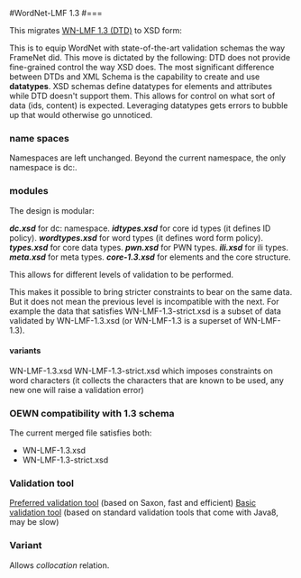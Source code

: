 #WordNet-LMF 1.3
#===

This migrates [WN-LMF 1.3 (DTD)](https://github.com/globalwordnet/schemas/blob/release-1.3/WN-LMF-1.3.dtd) to XSD form:


This is to equip WordNet with state-of-the-art validation schemas the way FrameNet did.
This move is dictated by the following: DTD does not provide fine-grained control the way XSD does.
The most significant difference between DTDs and XML Schema is the capability to create and use **datatypes**.
XSD schemas define datatypes for elements and attributes while DTD doesn't support them.
This allows for control on what sort of data (ids, content) is expected.
Leveraging datatypes gets errors to bubble up that would otherwise go unnoticed.

### name spaces

Namespaces are left unchanged. Beyond the current namespace, the only namespace is dc:.

### modules

The design is modular:

***dc.xsd*** for dc: namespace.
***idtypes.xsd*** for core id types (it defines ID policy).
***wordtypes.xsd*** for word types (it defines word form policy).
***types.xsd*** for core data types.
***pwn.xsd*** for PWN types.
***ili.xsd*** for ili types.
***meta.xsd*** for meta types.
***core-1.3.xsd*** for elements and the core structure.

This allows for different levels of validation to be performed.

This makes it possible to bring stricter constraints to bear on the same data.
But it does not mean the previous level is incompatible with the next.
For example the data that satisfies WN-LMF-1.3-strict.xsd is a subset of data validated by WN-LMF-1.3.xsd
(or WN-LMF-1.3 is a superset of WN-LMF-1.3).

#### variants

WN-LMF-1.3.xsd
WN-LMF-1.3-strict.xsd which imposes constraints on word characters (it collects the characters that are known to be used,
any new one will raise a validation error)

### OEWN compatibility with 1.3 schema

The current merged file satisfies both:

- WN-LMF-1.3.xsd
- WN-LMF-1.3-strict.xsd

### Validation tool

[Preferred validation tool](https://github.com/1313ou/ewn-validate2) (based on Saxon, fast and efficient)
[Basic validation tool](https://github.com/1313ou/ewn-validate) (based on standard validation tools that come with Java8, may be
slow) 

### Variant

Allows *collocation* relation.

